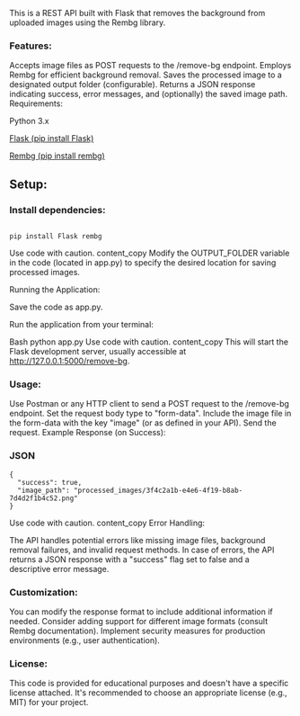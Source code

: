This is a REST API built with Flask that removes the background from uploaded images using the Rembg library.

### Features:

Accepts image files as POST requests to the /remove-bg endpoint.
Employs Rembg for efficient background removal.
Saves the processed image to a designated output folder (configurable).
Returns a JSON response indicating success, error messages, and (optionally) the saved image path.
Requirements:

Python 3.x

[Flask (pip install Flask)](https://pypi.org/project/Flask/)

[Rembg (pip install rembg)](https://pypi.org/project/rembg/)

## Setup:

### Install dependencies:

```

pip install Flask rembg

```

Use code with caution.
content_copy
Modify the OUTPUT_FOLDER variable in the code (located in app.py) to specify the desired location for saving processed images.

Running the Application:

Save the code as app.py.

Run the application from your terminal:

Bash
python app.py
Use code with caution.
content_copy
This will start the Flask development server, usually accessible at http://127.0.0.1:5000/remove-bg.

### Usage:

Use Postman or any HTTP client to send a POST request to the /remove-bg endpoint.
Set the request body type to "form-data".
Include the image file in the form-data with the key "image" (or as defined in your API).
Send the request.
Example Response (on Success):

### JSON
```
{
  "success": true,
  "image_path": "processed_images/3f4c2a1b-e4e6-4f19-b8ab-7d4d2f1b4c52.png"
}
```

Use code with caution.
content_copy
Error Handling:

The API handles potential errors like missing image files, background removal failures, and invalid request methods. In case of errors, the API returns a JSON response with a "success" flag set to false and a descriptive error message.

### Customization:

You can modify the response format to include additional information if needed.
Consider adding support for different image formats (consult Rembg documentation).
Implement security measures for production environments (e.g., user authentication).

### License:

This code is provided for educational purposes and doesn't have a specific license attached. It's recommended to choose an appropriate license (e.g., MIT) for your project.
